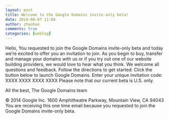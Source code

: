 ```yaml
---
layout: post
title: Welcome to the Google Domains invite-only beta!
date: 2014-08-07 11:04
author: zhaohao
comments: true
categories: [weblog]
---
```

Hello, 
You requested to join the Google Domains invite-only beta and today we’re excited to offer you an invitation to join. 
As you begin to buy, transfer and manage your domains with us or if you try out one of our website building providers, we would love to hear what you think. We welcome all questions and feedback. 
Follow the directions to get started:
Click the button below to launch Google Domains. 
Enter your unique invitation code: XXXX XXXX XXXX XXXX
Please note that our current beta is U.S. only.

All the best, 
The Google Domains team

© 2014 Google Inc. 1600 Amphitheatre Parkway, Mountain View, CA 94043 
You are receiving this one time email because you requested to join the Google Domains invite-only beta.
